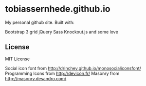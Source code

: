 # tobiassernhede.github.io
My personal github site.
Built with:

Bootstrap 3 grid
jQuery
Sass
Knockout.js
and some love

## License

MIT License

Social icon font from http://drinchev.github.io/monosocialiconsfont/
Programming Icons from http://devicon.fr/
Masonry from http://masonry.desandro.com/
